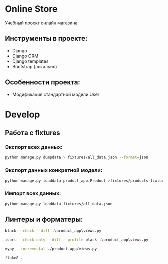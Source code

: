 # Online Store
Учебный проект онлайн магазина

## Инструменты в проекте:
- Django
- Django ORM
- Django templates
- Bootstrap (локально)


## Особенности проекта:
- Модификация стандартной модели User


# Develop

## Работа с fixtures
### Экспорт всех данных:
```bash
python manage.py dumpdata > fixtures/all_data.json --format=json 
```

### Экспорт данных конкретной модели:

```bash
python manage.py loaddata product_app.Product >fixtures/products-fixtures.json --format=json
```

### Импорт всех данных:

```bash
python manage.py loaddata fixtures/all_data.json
```

## Линтеры и форматеры:
```bash
black --check --diff .\product_app\views.py
```

```bash
isort --check-only --diff --profile black .\product_app\views.py
```

```bash
mypy --incremental ./product_app/views.py 
```

```bash
flake8 . 
```